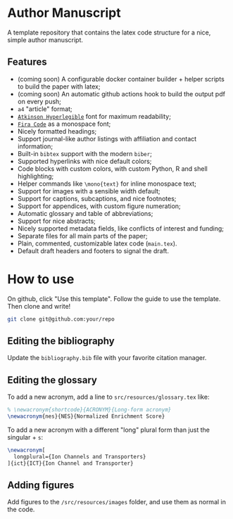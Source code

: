 # Author Manuscript

A template repository that contains the latex code structure for a nice, simple author manuscript.

## Features
- (coming soon) A configurable docker container builder + helper scripts to build the paper with latex;
- (coming soon) An automatic github actions hook to build the output pdf on every push;
- `a4` "article" format;
- [`Atkinson Hyperlegible`](https://brailleinstitute.org/freefont) font for maximum readability;
- [`Fira Code`](https://github.com/tonsky/FiraCode) as a monospace font;
- Nicely formatted headings;
- Support journal-like author listings with affiliation and contact information;
- Built-in `bibtex` support with the modern `biber`;
- Supported hyperlinks with nice default colors;
- Code blocks with custom colors, with custom Python, R and shell highlighting;
- Helper commands like `\mono{text}` for inline monospace text;
- Support for images with a sensible width default;
- Support for captions, subcaptions, and nice footnotes;
- Support for appendices, with custom figure numeration;
- Automatic glossary and table of abbreviations;
- Support for nice abstracts;
- Nicely supported metadata fields, like conflicts of interest and funding;
- Separate files for all main parts of the paper;
- Plain, commented, customizable latex code (`main.tex`).
- Default draft headers and footers to signal the draft.

# How to use
On github, click "Use this template". Follow the guide to use the template.
Then clone and write!
```bash
git clone git@github.com:your/repo
```

## Editing the bibliography
Update the `bibliography.bib` file with your favorite citation manager.

## Editing the glossary
To add a new acronym, add a line to `src/resources/glossary.tex` like:
```latex
% \newacronym{shortcode}{ACRONYM}{Long-form acronym}
\newacronym{nes}{NES}{Normalized Enrichment Score}
```
To add a new acronym with a different "long" plural form than just the singular + `s`:
```latex
\newacronym[
  longplural={Ion Channels and Transporters}
]{ict}{ICT}{Ion Channel and Transporter}
```

## Adding figures
Add figures to the `/src/resources/images` folder, and use them as normal in the code.
